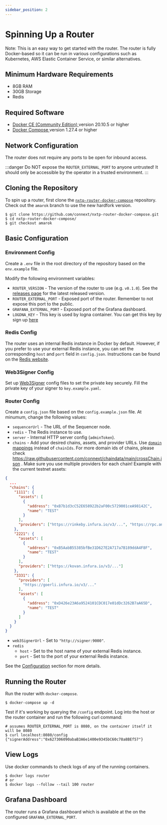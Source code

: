 ```yaml
---
sidebar_position: 2
---
```


# Spinning Up a Router

Note: This is an easy way to get started with the router. The router is fully Docker-based so it can be run in various configurations such as Kubernetes, AWS Elastic Container Service, or similar alternatives.

## Minimum Hardware Requirements

- 8GB RAM
- 30GB Storage
- Redis

## Required Software

- [ Docker CE (Community Edition) ](https://docs.docker.com/install/) version 20.10.5 or higher
- [ Docker Compose ](https://docs.docker.com/compose/install/) version 1.27.4 or higher

## Network Configuration

The router does not require any ports to be open for inbound access. 

:::danger
Do NOT expose the `ROUTER_EXTERNAL_PORT` to anyone untrusted! It should only be accessible by the operator in a trusted environment.
:::

## Cloning the Repository

To spin up a router, first clone the [`nxtp-router-docker-compose`](https://github.com/connext/nxtp-router-docker-compose) repository. Check out the `amarok` branch to use the new hardfork version.

```shell
$ git clone https://github.com/connext/nxtp-router-docker-compose.git
$ cd nxtp-router-docker-compose/
$ git checkout amarok
```

## Basic Configuration

### Environment Config

Create a `.env` file in the root directory of the repository based on the `env.example` file.

Modify the following environment variables:

* `ROUTER_VERSION` - The version of the router to use (e.g. `v0.1.0`). See the [releases page](https://github.com/connext/nxtp/releases) for the latest released version.
* `ROUTER_EXTERNAL_PORT` - Exposed port of the router. Remember to not expose this port to the public.
* `GRAFANA_EXTERNAL_PORT` - Exposed port of the Grafana dashboard.
* `LOGDNA_KEY` - This key is used by logna container. You can get this key by sign up [here](https://app.logdna.com/)

### Redis Config

The router uses an internal Redis instance in Docker by default. However, if you prefer to use your external Redis instance, you can set the corresponding `host` and `port` field in `config.json`. Instructions can be found on the [Redis website](https://redis.io/).

### Web3Signer Config

Set up [Web3Signer](https://docs.web3signer.consensys.net/en/latest/) config files to set the private key securely. Fill the private key of your signer to `key.example.yaml`.

### Router Config

Create a `config.json` file based on the `config.example.json` file. At minumum, change the following values:

- `sequencerUrl` - The URL of the Sequencer node.
- `redis` - The Redis instance to use.
- `server` - Internal HTTP server config (`adminToken`).
- `chains` - Add your desired chains, assets, and provider URLs. Use [`domain` mappings](https://docs.nomad.xyz/dev/domain-ids.html) instead of `chainIds`. For more domain ids of chains, please check https://raw.githubusercontent.com/connext/chaindata/main/crossChain.json . Make sure you use multiple providers for each chain! Example with the current testnet assets:
```json
{
  ...
  "chains": {
    "1111": {
      "assets": [
        {
          "address": "0xB7b1d3cC52E658922b2aF00c5729001ceA98142C",
          "name": "TEST"
        }
      ],
      "providers": ["https://rinkeby.infura.io/v3/...", "https://rpc.ankr.com/eth_rinkeby"]
    },
    "2221": {
      "assets": [
        {
          "address": "0xB5AabB55385bfBe31D627E2A717a7B189ddA4F8F",
          "name": "TEST"
        }
      ],
      "providers": ["https://kovan.infura.io/v3/..."]
    },
    "3331": {
      "providers": [
        "https://goerli.infura.io/v3/..."
      ],
      "assets": [
        {
          "address": "0xD426e23A6a9524101CDC017e01dDc3262B7aA65D",
          "name": "TEST"
        }
      ]
    }
  }
}
```
- `web3SignerUrl` - Set to `"http://signer:9000"`.
- `redis`
  - `host` - Set to the host name of your external Redis instance.
  - `port` - Set to the port of your external Redis instance.

See the [Configuration](./configuration) section for more details.

## Running the Router

Run the router with `docker-compose`.

```shell
$ docker-compose up -d
```

Test if it's working by querying the `/config` endpoint. Log into the host or the router container and run the following curl command:

```shell
# assumes ROUTER_EXTERNAL_PORT is 8080, on the container itself it will be 8080
$ curl localhost:8080/config
{"signerAddress":"0x627306090abaB3A6e1400e9345bC60c78a8BEf57"}
```

## View Logs

Use docker commands to check logs of any of the running containers.

```shell
$ docker logs router
# or
$ docker logs --follow --tail 100 router
```

## Grafana Dashboard

The router runs a Grafana dashboard which is available at the on the configured `GRAFANA_EXTERNAL_PORT`.
